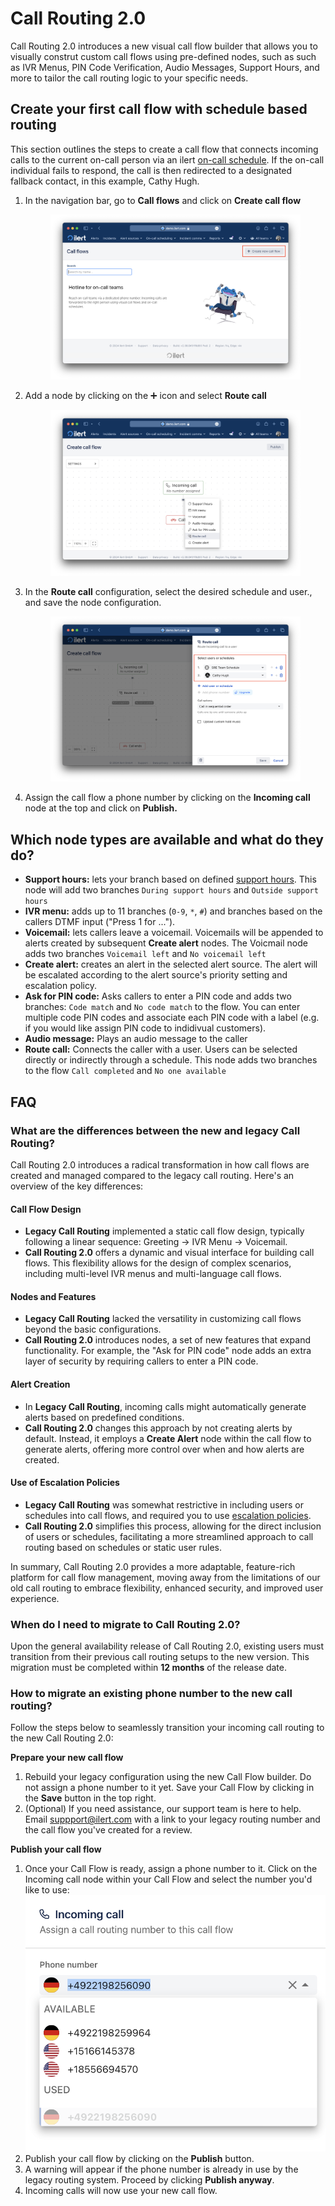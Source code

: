 # Call Routing 2.0

Call Routing 2.0 introduces a new visual call flow builder that allows you to visually construt custom call flows using pre-defined nodes, such as such as IVR Menus, PIN Code Verification, Audio Messages, Support Hours, and more to tailor the call routing logic to your specific needs.

## Create your first call flow with schedule based routing

This section outlines the steps to create a call flow that connects incoming calls to the current on-call person via an ilert [on-call schedule](../on-call-management-and-escalations/on-call-schedules/). If the on-call individual fails to respond, the call is then redirected to a designated fallback contact, in this example, Cathy Hugh.

1.  In the navigation bar, go to **Call flows** and click on **Create call flow**&#x20;

    <figure><img src="../.gitbook/assets/Screenshot 2024-03-19 at 22.22.13.png" alt=""><figcaption></figcaption></figure>
2.  Add a node by clicking on the ➕ icon and select **Route call**&#x20;

    <figure><img src="../.gitbook/assets/image (2).png" alt=""><figcaption></figcaption></figure>
3.  In the **Route call** configuration, select the desired schedule and user., and save the node configuration.

    <figure><img src="../.gitbook/assets/Screenshot 2024-03-19 at 22.27.42.png" alt=""><figcaption></figcaption></figure>
4. Assign the call flow a phone number by clicking on the **Incoming call** node at the top and click on **Publish.**&#x20;

## Which node types are available and what do they do?

* **Support hours:** lets your branch based on defined [support hours](../alerting/support-hours.md). This node will add two branches `During support hours` and `Outside support hours`&#x20;
* **IVR menu:** adds up to 11 branches (`0-9`, `*`, `#`) and branches based on the callers DTMF input ("Press 1 for ...").
* **Voicemail:** lets callers leave a voicemail. Voicemails will be appended to alerts created by subsequent **Create alert** nodes. The Voicmail node adds two branches `Voicemail left` and `No voicemail left`
* **Create alert:** creates an alert in the selected alert source. The alert will be escalated according to the alert source's priority setting and escalation policy.
* **Ask for PIN code:** Asks callers to enter a PIN code and adds two branches: `Code match` and `No code match` to the  flow. You can enter multiple code PIN codes and associate each PIN code with a label (e.g. if you would like assign PIN code to indidivual customers).
* **Audio message:** Plays an audio message to the caller
* **Route call:** Connects the caller with a user.  Users can be selected directly or indirectly through a schedule. This node adds two branches to the flow `Call completed` and `No one available`

## FAQ

### What are the differences between the new and legacy Call Routing?

Call Routing 2.0 introduces a radical transformation in how call flows are created and managed compared to the legacy call routing. Here's an overview of the key differences:

#### Call Flow Design

* **Legacy Call Routing** implemented a static call flow design, typically following a linear sequence: Greeting -> IVR Menu -> Voicemail.
* **Call Routing 2.0** offers a dynamic and visual interface for building call flows. This flexibility allows for the design of complex scenarios, including multi-level IVR menus and multi-language call flows.

#### Nodes and Features

* **Legacy Call Routing** lacked the versatility in customizing call flows beyond the basic configurations.
* **Call Routing 2.0** introduces nodes, a set of new features that expand functionality. For example, the "Ask for PIN code" node adds an extra layer of security by requiring callers to enter a PIN code.

#### Alert Creation

* In **Legacy Call Routing**, incoming calls might automatically generate alerts based on predefined conditions.
* **Call Routing 2.0** changes this approach by not creating alerts by default. Instead, it employs a **Create Alert** node within the call flow to generate alerts, offering more control over when and how alerts are created.

#### Use of Escalation Policies

* **Legacy Call Routing** was somewhat restrictive in including users or schedules into call flows, and required you to use [escalation policies](../on-call-management-and-escalations/escalation-policies.md).&#x20;
* **Call Routing 2.0** simplifies this process, allowing for the direct inclusion of users or schedules, facilitating a more streamlined approach to call routing based on schedules or static user rules.

In summary, Call Routing 2.0 provides a more adaptable, feature-rich platform for call flow management, moving away from the limitations of our old call routing to embrace flexibility, enhanced security, and improved user experience.

### When do I need to migrate to Call Routing 2.0?

Upon the general availability release of Call Routing 2.0, existing users must transition from their previous call routing setups to the new version. This migration must be completed within **12 months** of the release date.

### How to migrate an existing phone number to the new call routing?

Follow the steps below to seamlessly transition your incoming call routing to the new Call Routing 2.0:

**Prepare your new call flow**

1. Rebuild your legacy configuration using the new Call Flow builder. Do not assign a phone number to it yet. Save your Call Flow by clicking in the **Save** button in the top right.
2. (Optional) If you need assistance, our support team is here to help. Email suppport@ilert.com with a link to your legacy routing number and the call flow you've created for a review.

**Publish your call flow**

1. Once your Call Flow is ready, assign a phone number to it. Click on the Incoming call node within your Call Flow and select the number you'd like to use:\
   ![](<../.gitbook/assets/image (4).png>)
2. Publish your call flow by clicking on the **Publish** button.&#x20;
3. A warning will appear if the phone number is already in use by the legacy routing system. Proceed by clicking **Publish anyway**.
4. Incoming calls will now use your new call flow.&#x20;

### &#x20;

